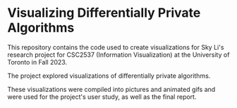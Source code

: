 # Visualizing Differentially Private Algorithms

This repository contains the code used to create visualizations for Sky Li's research project for CSC2537 (Information Visualization) at the University of Toronto in Fall 2023. 

The project explored visualizations of differentially private algorithms.

These visualizations were compiled into pictures and animated gifs and were used for the project's user study, as well as the final report. 
